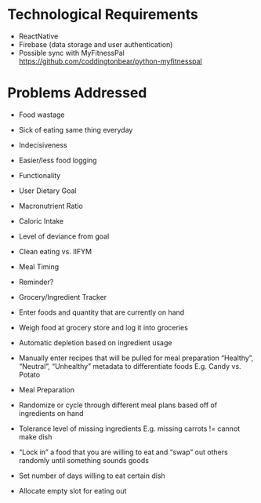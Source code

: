 # **Technological Requirements**

- ReactNative
- Firebase (data storage and user authentication)
- Possible sync with MyFitnessPal https://github.com/coddingtonbear/python-myfitnesspal

# **Problems Addressed**

- Food wastage
- Sick of eating same thing everyday
- Indecisiveness
- Easier/less food logging
- Functionality

- User Dietary Goal
- Macronutrient Ratio
- Caloric Intake
- Level of deviance from goal
- Clean eating vs. IIFYM
- Meal Timing
- Reminder?
- Grocery/Ingredient Tracker
- Enter foods and quantity that are currently on hand
- Weigh food at grocery store and log it into groceries
- Automatic depletion based on ingredient usage
- Manually enter recipes that will be pulled for meal preparation “Healthy”, “Neutral”, “Unhealthy” metadata to differentiate foods E.g. Candy vs. Potato
- Meal Preparation
- Randomize or cycle through different meal plans based off of ingredients on hand
- Tolerance level of missing ingredients E.g. missing carrots != cannot make dish
- “Lock in” a food that you are willing to eat and “swap” out others randomly until something sounds goods
- Set number of days willing to eat certain dish
- Allocate empty slot for eating out
